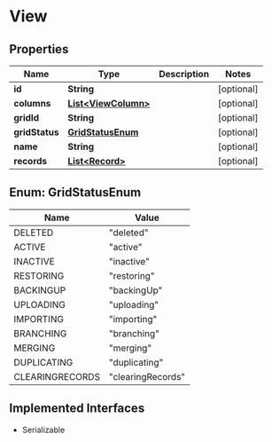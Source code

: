 

# View


## Properties

| Name | Type | Description | Notes |
|------------ | ------------- | ------------- | -------------|
|**id** | **String** |  |  [optional] |
|**columns** | [**List&lt;ViewColumn&gt;**](ViewColumn.md) |  |  [optional] |
|**gridId** | **String** |  |  [optional] |
|**gridStatus** | [**GridStatusEnum**](#GridStatusEnum) |  |  [optional] |
|**name** | **String** |  |  [optional] |
|**records** | [**List&lt;Record&gt;**](Record.md) |  |  [optional] |



## Enum: GridStatusEnum

| Name | Value |
|---- | -----|
| DELETED | &quot;deleted&quot; |
| ACTIVE | &quot;active&quot; |
| INACTIVE | &quot;inactive&quot; |
| RESTORING | &quot;restoring&quot; |
| BACKINGUP | &quot;backingUp&quot; |
| UPLOADING | &quot;uploading&quot; |
| IMPORTING | &quot;importing&quot; |
| BRANCHING | &quot;branching&quot; |
| MERGING | &quot;merging&quot; |
| DUPLICATING | &quot;duplicating&quot; |
| CLEARINGRECORDS | &quot;clearingRecords&quot; |


## Implemented Interfaces

* Serializable


